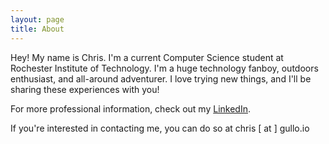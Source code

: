 ```yaml
---
layout: page
title: About
---
```


Hey! My name is Chris. I'm a current Computer Science student at Rochester Institute of Technology. I'm a huge technology fanboy, outdoors enthusiast, and all-around adventurer. I love trying new things, and I'll be sharing these experiences with you!

For more professional information, check out my [LinkedIn](http://www.linkedin.com/in/christophergullo/).

If you're interested in contacting me, you can do so at chris [ at ] gullo.io
